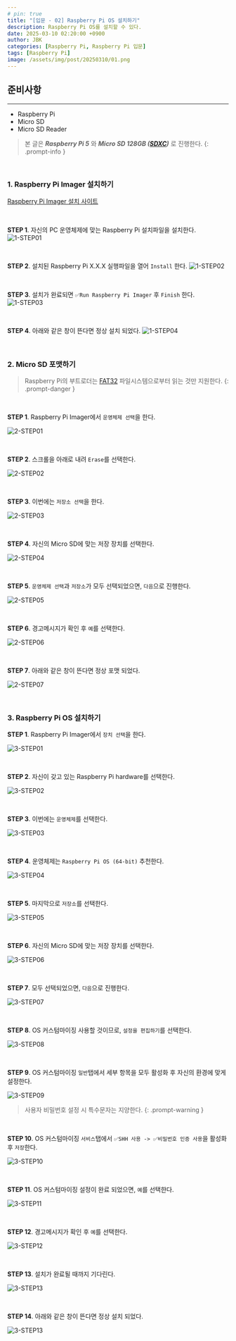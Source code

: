 ```yaml
---
# pin: true
title: "[입문 - 02] Raspberry Pi OS 설치하기"
description: Raspberry Pi OS를 설치할 수 있다.
date: 2025-03-10 02:20:00 +0900
author: JBK
categories: [Raspberry Pi, Raspberry Pi 입문]
tags: [Raspberry Pi]
image: /assets/img/post/20250310/01.png
---
```


## **준비사항**
---
- Raspberry Pi
- Micro SD
- Micro SD Reader

> 본 글은 ***Raspberry Pi 5*** 와 ***Micro SD 128GB ([SDXC][1])*** 로 진행한다.
{: .prompt-info }

<!-- Reference -->
[1]: https://en.wikipedia.org/wiki/SD_card#SDXC


<br>


### **1. Raspberry Pi Imager 설치하기**

[Raspberry Pi Imager 설치 사이트][2]

<!-- Reference -->
[2]: https://www.raspberrypi.com/software

<br>

**STEP 1**. 자신의 PC 운영체제에 맞는 Raspberry Pi 설치파일을 설치한다.
![1-STEP01](/assets/img/post/20250310/02.png)

<br>

**STEP 2**. 설치된 Raspberry Pi X.X.X 실행파일을 열어 `Install` 한다.
![1-STEP02](/assets/img/post/20250310/03.png)

<br>

**STEP 3**. 설치가 완료되면 `✅Run Raspberry Pi Imager` 후 `Finish` 한다.
![1-STEP03](/assets/img/post/20250310/04.png)

<br>

**STEP 4**. 아래와 같은 창이 뜬다면 정상 설치 되었다.
![1-STEP04](/assets/img/post/20250310/05.png)



<br>



### **2. Micro SD 포맷하기**

> Raspberry Pi의 부트로더는 [FAT32][3] 파일시스템으로부터 읽는 것만 지원한다.
{: .prompt-danger }

<!-- Reference -->
[3]: https://en.wikipedia.org/wiki/File_Allocation_Table#FAT32

<br>

**STEP 1**. Raspberry Pi Imager에서 `운영체제 선택`을 한다.

![2-STEP01](/assets/img/post/20250310/06.png)

<br>

**STEP 2**. 스크롤을 아래로 내려 `Erase`를 선택한다.

![2-STEP02](/assets/img/post/20250310/07.png)

<br>

**STEP 3**. 이번에는 `저장소 선택`을 한다.

![2-STEP03](/assets/img/post/20250310/08.png)

<br>

**STEP 4**. 자신의 Micro SD에 맞는 저장 장치를 선택한다.

![2-STEP04](/assets/img/post/20250310/09.png)

<br>

**STEP 5**. `운영체제 선택`과 `저장소`가 모두 선택되었으면, `다음`으로 진행한다.

![2-STEP05](/assets/img/post/20250310/10.png)

<br>

**STEP 6**. 경고메시지가 확인 후 `예`를 선택한다.

![2-STEP06](/assets/img/post/20250310/11.png)

<br>

**STEP 7**. 아래와 같은 창이 뜬다면 정상 포맷 되었다.

![2-STEP07](/assets/img/post/20250310/12.png)


<br>


### **3. Raspberry Pi OS 설치하기**

**STEP 1**. Raspberry Pi Imager에서 `장치 선택`을 한다.

![3-STEP01](/assets/img/post/20250310/13.png)

<br>

**STEP 2**. 자신이 갖고 있는 Raspberry Pi hardware를 선택한다.

![3-STEP02](/assets/img/post/20250310/14.png)

<br>

**STEP 3**. 이번에는 `운영체제`를 선택한다.

![3-STEP03](/assets/img/post/20250310/15.png)

<br>

**STEP 4**. 운영체제는 `Raspberry Pi OS (64-bit)` 추천한다.

![3-STEP04](/assets/img/post/20250310/16.png)

<br>

**STEP 5**. 마지막으로 `저장소`를 선택한다.

![3-STEP05](/assets/img/post/20250310/17.png)

<br>

**STEP 6**. 자신의 Micro SD에 맞는 저장 장치를 선택한다.

![3-STEP06](/assets/img/post/20250310/18.png)

<br>

**STEP 7**. 모두 선택되었으면, `다음`으로 진행한다.

![3-STEP07](/assets/img/post/20250310/19.png)

<br>

**STEP 8**. OS 커스텀마이징 사용할 것이므로, `설정을 편집하기`를 선택한다.

![3-STEP08](/assets/img/post/20250310/20.png)

<br>

**STEP 9**. OS 커스텀마이징 `일반`탭에서 세부 항목을 모두 활성화 후 자신의 환경에 맞게 설정한다.

![3-STEP09](/assets/img/post/20250310/21.png)

> 사용자 비밀번호 설정 시 특수문자는 지양한다.
{: .prompt-warning }

<br>

**STEP 10**. OS 커스텀마이징 `서비스`탭에서 `✅SHH 사용 -> ✅비밀번호 인증 사용`을 활성화 후 `저장`한다.

![3-STEP10](/assets/img/post/20250310/22.png)

<br>

**STEP 11**. OS 커스텀마이징 설정이 완료 되었으면, `예`를 선택한다.

![3-STEP11](/assets/img/post/20250310/23.png)

<br>

**STEP 12**. 경고메시지가 확인 후 `예`를 선택한다.

![3-STEP12](/assets/img/post/20250310/24.png)

<br>

**STEP 13**. 설치가 완료될 때까지 기다린다.

![3-STEP13](/assets/img/post/20250310/25.png)

<br>

**STEP 14**. 아래와 같은 창이 뜬다면 정상 설치 되었다.

![3-STEP13](/assets/img/post/20250310/26.png)